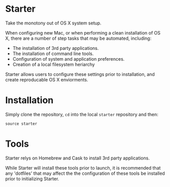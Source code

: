 # Starter

Take the monotony out of OS X system setup.

When configuring new Mac, or when performing a clean installation of OS X, there are a number of step tasks that may be automated, including:

- The installation of 3rd party applications.
- The installation of command line tools.
- Configuration of system and application preferences.
- Creation of a local filesystem heriarchy

Starter allows users to configure these settings prior to installation, and create reproducable OS X enviorments.

Installation
============

Simply clone the repository, `cd` into the local `starter` repository and then:

    source starter

Tools
=====

Starter relys on Homebrew and Cask to install 3rd party applications.

While Starter will install these tools prior to launch, it is recommended that any 'dotfiles' that may affect the the configuration of these tools be installed prior to initializing Starter.
